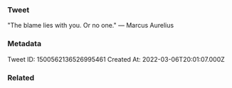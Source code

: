 ### Tweet
"The blame lies with you. Or no one." — Marcus Aurelius

### Metadata
Tweet ID: 1500562136526995461
Created At: 2022-03-06T20:01:07.000Z

### Related

